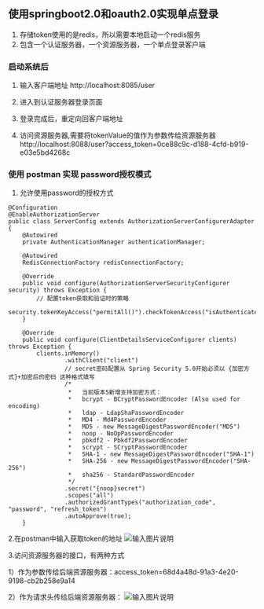 ## 使用springboot2.0和oauth2.0实现单点登录

1. 存储token使用的是redis，所以需要本地启动一个redis服务
2. 包含一个认证服务器，一个资源服务器，一个单点登录客户端

### 启动系统后
1. 输入客户端地址 http://localhost:8085/user

2. 进入到认证服务器登录页面

3. 登录完成后，重定向回客户端地址

4. 访问资源服务器,需要将tokenValue的值作为参数传给资源服务器 http://localhost:8088/user?access_token=0ce88c9c-d188-4cfd-b919-e03e5bd4268c

### 使用 postman 实现 password授权模式
1. 允许使用password的授权方式
```
@Configuration
@EnableAuthorizationServer
public class ServerConfig extends AuthorizationServerConfigurerAdapter {
    @Autowired
    private AuthenticationManager authenticationManager;

    @Autowired
    RedisConnectionFactory redisConnectionFactory;

    @Override
    public void configure(AuthorizationServerSecurityConfigurer security) throws Exception {
        // 配置token获取和验证时的策略
        security.tokenKeyAccess("permitAll()").checkTokenAccess("isAuthenticated()");
    }

    @Override
    public void configure(ClientDetailsServiceConfigurer clients) throws Exception {
        clients.inMemory()
                .withClient("client")
                // secret密码配置从 Spring Security 5.0开始必须以 {加密方式}+加密后的密码 这种格式填写
                /*
                 *   当前版本5新增支持加密方式：
                 *   bcrypt - BCryptPasswordEncoder (Also used for encoding)
                 *   ldap - LdapShaPasswordEncoder
                 *   MD4 - Md4PasswordEncoder
                 *   MD5 - new MessageDigestPasswordEncoder("MD5")
                 *   noop - NoOpPasswordEncoder
                 *   pbkdf2 - Pbkdf2PasswordEncoder
                 *   scrypt - SCryptPasswordEncoder
                 *   SHA-1 - new MessageDigestPasswordEncoder("SHA-1")
                 *   SHA-256 - new MessageDigestPasswordEncoder("SHA-256")
                 *   sha256 - StandardPasswordEncoder
                 */
                .secret("{noop}secret")
                .scopes("all")
                .authorizedGrantTypes("authorization_code", "password", "refresh_token")
                .autoApprove(true);
    }
```

2.在postman中输入获取token的地址
![输入图片说明](https://gitee.com/uploads/images/2018/0414/223329_07a9b22c_1305332.png "屏幕截图.png")

3.访问资源服务器的接口，有两种方式

1）作为参数传给后端资源服务器：access_token=68d4a48d-91a3-4e20-9198-cb2b258e9a14

2）作为请求头传给后端资源服务器：
![输入图片说明](https://gitee.com/uploads/images/2018/0414/223542_bf4e0684_1305332.png "屏幕截图.png")